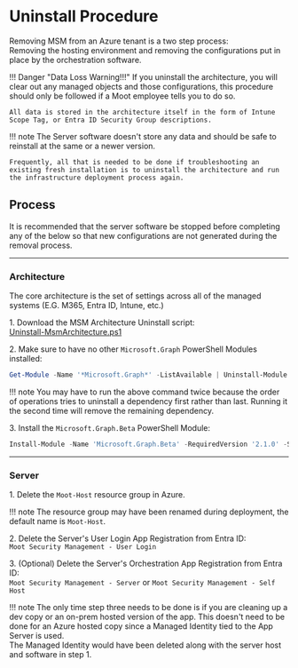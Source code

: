 # Uninstall Procedure

Removing MSM from an Azure tenant is a two step process:  
Removing the hosting environment and removing the configurations put in place by the orchestration software.

!!! Danger "Data Loss Warning!!!"
    If you uninstall the architecture, you will clear out any managed objects and those configurations, this procedure should only be followed if a Moot employee tells you to do so.

    All data is stored in the architecture itself in the form of Intune Scope Tag, or Entra ID Security Group descriptions.

!!! note
    The Server software doesn't store any data and should be safe to reinstall at the same or a newer version.

    Frequently, all that is needed to be done if troubleshooting an existing fresh installation is to uninstall the architecture and run the infrastructure deployment process again.

## Process

It is recommended that the server software be stopped before completing any of the below so that new configurations are not generated during the removal process.

---

### Architecture

The core architecture is the set of settings across all of the managed systems (E.G. M365, Entra ID, Intune, etc.)

1\. Download the MSM Architecture Uninstall script:  
[Uninstall-MsmArchitecture.ps1](/Troubleshooting/Assets/Scripts/Uninstall-MsmArchitecture.ps1)

2\. Make sure to have no other `Microsoft.Graph` PowerShell Modules installed:

``` PowerShell title="Uninstall all Microsoft 365 Graph API PowerShell Modules"
Get-Module -Name '*Microsoft.Graph*' -ListAvailable | Uninstall-Module
```

!!! note
    You may have to run the above command twice because the order of operations tries to uninstall a dependency first rather than last. Running it the second time will remove the remaining dependency.

3\. Install the `Microsoft.Graph.Beta` PowerShell Module:

``` PowerShell title="Install Microsoft 365 Graph API Beta Modules"
Install-Module -Name 'Microsoft.Graph.Beta' -RequiredVersion '2.1.0' -Scope 'AllUsers'
```

---

### Server

1\. Delete the `Moot-Host` resource group in Azure.

!!! note
    The resource group may have been renamed during deployment, the default name is `Moot-Host`.

2\. Delete the Server's User Login App Registration from Entra ID:  
`Moot Security Management - User Login`

3\. (Optional) Delete the Server's Orchestration App Registration from Entra ID:  
`Moot Security Management - Server` or `Moot Security Management - Self Host`

!!! note
    The only time step three needs to be done is if you are cleaning up a dev copy or an on-prem hosted version of the app. This doesn't need to be done for an Azure hosted copy since a Managed Identity tied to the App Server is used.  
    The Managed Identity would have been deleted along with the server host and software in step 1.
